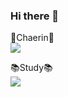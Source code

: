### Hi there 👋

<!--
**kcr0u0/kcr0u0** is a ✨ _special_ ✨ repository because its `README.md` (this file) appears on your GitHub profile.

Here are some ideas to get you started:

- 🔭 I’m currently working on ...
- 🌱 I’m currently learning ...
- 👯 I’m looking to collaborate on ...
- 🤔 I’m looking for help with ...
- 💬 Ask me about ...
- 📫 How to reach me: ...
- 😄 Pronouns: ...
- ⚡ Fun fact: ...
-->

🐣Chaerin🐣
<br>
<a href="https://hits.seeyoufarm.com"><img src="https://hits.seeyoufarm.com/api/count/incr/badge.svg?url=https%3A%2F%2Fgithub.com%2Fkcr0u0%2F&count_bg=%23000000&title_bg=%23000000&icon=&icon_color=%23E7E7E7&title=Github&edge_flat=false"/></a>
</br>

📚Study📚
<br>
<img src="https://img.shields.io/badge/Python-3964E5?style=flat-square&logo=Python&logoColor=blue"/>
</br>
